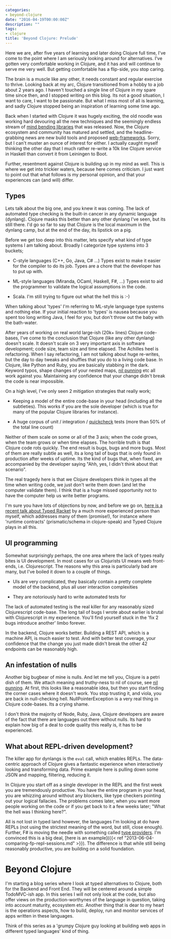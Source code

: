 ```yaml
---
categories:
- beyond-clojure
date: "2016-04-19T00:00:00Z"
description: ""
tags:
- clojure
title: 'Beyond Clojure: Prelude'
---
```


Here we are, after five years of learning and later doing Clojure full time, I've come to the point where I am seriously looking around for alternatives. I've gotten very comfortable working in Clojure, and it has and will continue to serve me very well. But getting comfortable has a flip-side, you stop caring.

<!--more-->

The brain is a muscle like any other, it needs constant and regular exercise to thrive. Looking back at my arc, Clojure transitioned from a hobby to a job about 2 years ago. I haven't touched a single line of Clojure in my spare time since then, and I stopped writing on this blog. Its not a good situation, I want to care, I want to be passionate. But what I miss most of all is learning, and sadly Clojure stopped being an inspiration of learning some time ago.

Back when I started with Clojure it was hugely exciting, the old noodle was working hard devouring all the new techniques and the seemingly endless stream of [mind bending libraries](https://github.com/clojure/core.logic) that was released. Now, the Clojure ecosystem and community has matured and settled, and the headline-grabbing news are new build tools and proposed [web-frameworks](https://www.kickstarter.com/projects/1346708779/arachne-rapid-web-development-for-clojure). Sorry, but I can't muster an ounce of interest for either. I actually caught myself thinking the other day that I much rather re-write a 10k line Clojure service in Haskell than convert it from Leiningen to Boot.

Further, resentment against Clojure is building up in my mind as well. This is where we get into trickier waters, because here comes criticism. I just want to point out that what follows is my personal opinion, and that your experiences can (and will) differ.

## Types

Lets talk about the big one, and you knew it was coming. The lack of automated type checking is the built-in cancer in any dynamic language (dynlang). Clojure masks this better than any other dynlang I've seen, but its still there. I'd go so far to say that Clojure is the local maximum in the dynlang camp, but at the end of the day, its lipstick on a pig.

Before we get too deep into this matter, lets specify what kind of type systems I am talking about. Broadly I categorize type systems into 3 buckets;

* C-style languages (C++, Go, Java, C# ...) Types exist to make it easier for the compiler to do its job. Types are a chore that the developer has to put up with.

* ML-style languages (Miranda, OCaml, Haskell, F#, ...) Types exist to aid the programmer to validate the logical assumptions in the code.

* Scala. I'm still trying to figure out what the hell this is :-)

When talking about 'types' I'm referring to ML-style language type systems and nothing else. If your initial reaction to 'types' is nausea because you spent too long writing Java, I feel for you, but don't throw out the baby with the bath-water.

After years of working on real world large-ish (20k+ lines) Clojure code-bases, I've come to the conclusion that Clojure (like any other dynlang) doesn't scale. It doesn't scale on 3 very important axis in software development; code size, team size and time elapsed. The Achilles heel is refactoring. When I say refactoring, I am not talking about huge re-writes, but the day to day tweaks and shuffles that you do to a living code base. In Clojure, like Python and Ruby, you are basically stabbing in the dark. Keyword typos, shape changes of your nested maps, [nil punning](http://www.lispcast.com/nil-punning) etc all work against you. Maintaining any confidence that your change didn't break the code is near impossible.

On a high level, I've only seen 2 mitigation strategies that really work;

* Keeping a model of the entire code-base in your head (including all the subtleties). This works if you are the sole developer (which is true for many of the popular Clojure libraries for instance).

* A huge corpus of unit / integration / [quickcheck](https://github.com/clojure/test.check) tests (more than 50% of the total line count)

Neither of them scale on some or all of the 3 axis; when the code grows, when the team grows or when time elapses. The horrible truth is that Clojure code rots quickly. The end result is bugs, bugs and more bugs. Most of them are really subtle as well, its a long tail of bugs that is only found in production after weeks of uptime. Its the kind of bugs that, when fixed, are accompanied by the developer saying "Ahh, yes, I didn't think about that scenario".

The real tragedy here is that we Clojure developers think in types all the time when writing code, we just don't write them down (and let the computer validate them). I think that is a huge missed opportunity not to have the computer help us write better programs.

I'm sure you have lots of objections by now, and before we go on, [here is a recent talk about Typed Racket](https://www.youtube.com/watch?v=XTl7Jn_kmio) by a much more experienced person than myself, which addresses many of them (promise!), for instance where 'runtime contracts' (prismatic/schema in clojure-speak) and Typed Clojure plays in all this.

## UI programming

Somewhat surprisingly perhaps, the one area where the lack of types really bites is UI development. In most cases for us Clojurists UI means web front-ends, i.e. Clojurescript. The reasons why this area is particularly bad are many, but I've boiled it down to a couple of things.

* UIs are very complicated, they basically contain a pretty complete model of the backend, plus all user interaction complexities

* They are notoriously hard to write automated tests for

The lack of automated testing is the real killer for any reasonably sized Clojurescript code-base. The long tail of bugs I wrote about earlier is brutal with Clojurescript in my experience. You'll find yourself stuck in the 'fix 2 bugs introduce another' limbo forever.

In the backend, Clojure works better. Building a REST API, which is a machine API, is much easier to test. And with better test coverage, your confidence that the change you just made didn't break the other 42 endpoints can be reasonably high.

## An infestation of nulls

Another big bugbear of mine is nulls. And let me tell you, Clojure is a petri dish of them. We attach meaning and truthy-ness to nil of course, see [nil punning](http://www.lispcast.com/nil-punning). At first, this looks like a reasonable idea, but then you start finding the corner cases where it doesn't work. You stop trusting it, and viola, you are back in null-checking hell. NullPointerException is a very real thing in Clojure code-bases. Its a crying shame.

I don't think the majority of Node, Ruby, Java, Clojure developers are aware of the fact that there are languages out there without nulls. Its hard to explain how big of a deal to code quality this really is, it has to be experienced.

## What about REPL-driven development?

The killer app for dynlangs is the `eval` call, which enables REPLs. The data-centric approach of Clojure gives a fantastic experience when interactively looking and transforming data. Prime example here is pulling down some JSON and mapping, filtering, reducing it.

In Clojure you start off as a single developer in the REPL and the first week you are tremendously productive. You have the entire program in your head, you are whizzing around without any blockers, like type checkers pointing out your logical fallacies. The problems comes later, when you want more people working on the code or if you get back to it a few weeks later; "What the hell was I thinking here?".

All is not lost in typed land however, the languages I'm looking at do have REPLs (not using the strictest meaning of the word, but still, close enough). Further, F# is moving the needle with something called [type providers](https://msdn.microsoft.com/en-us/library/hh156509.aspx). I'm convinced this is a big deal, [here is an example]({{< ref "2013-06-04-comparing-fp-repl-sessions.md" >}}). The difference is that while still being reasonably productive, you are building on a solid foundation.

# Beyond Clojure

I'm starting a blog series where I look at typed alternatives to Clojure, both for the Backend and Front End. They will be centered around a simple TodoMVC-ish app. In this series I will not only look at the code, but also offer views on the production-worthynes of the language in question, taking into account maturity, ecosystem etc. Another thing that is dear to my heart is the operations aspects, how to build, deploy, run and monitor services of apps written in these languages.

Think of this series as a 'grumpy Clojure guy looking at building web apps in different typed languages' kind of thing.
